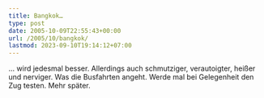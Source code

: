 ```yaml
---
title: Bangkok…
type: post
date: 2005-10-09T22:55:43+00:00
url: /2005/10/bangkok/
lastmod: 2023-09-10T19:14:12+07:00
---
```

... wird jedesmal besser. Allerdings auch schmutziger, verautoigter, heißer und nerviger. Was die Busfahrten angeht. Werde mal bei Gelegenheit den Zug testen. Mehr später.
